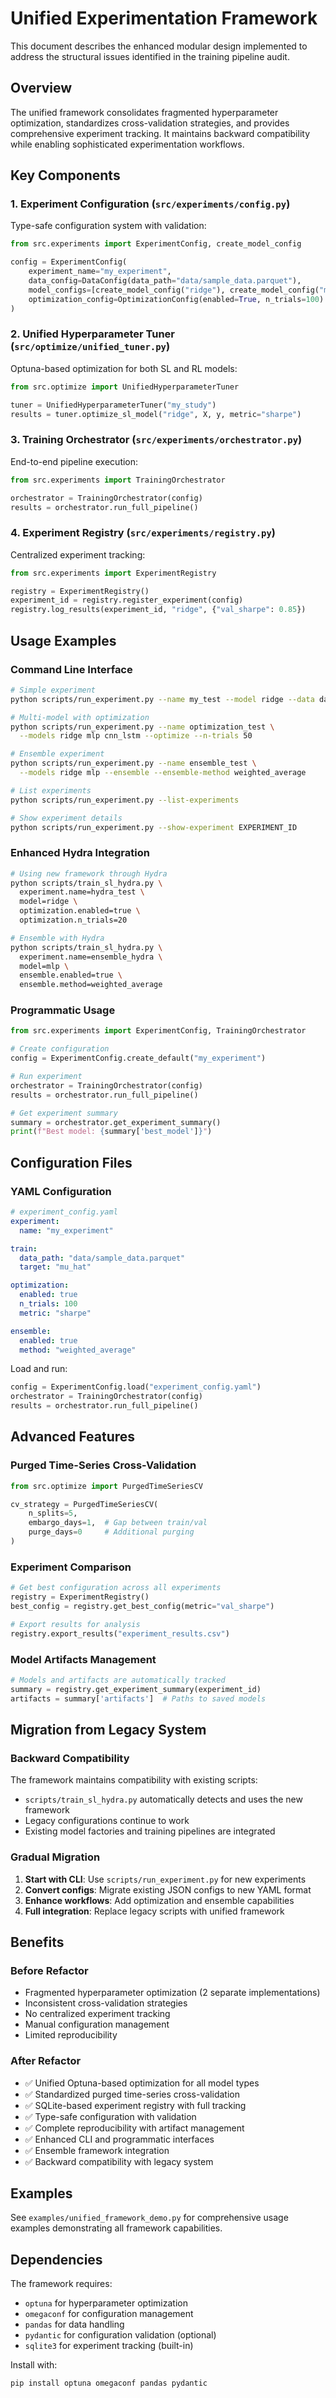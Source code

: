 # Unified Experimentation Framework

This document describes the enhanced modular design implemented to address the structural issues identified in the training pipeline audit.

## Overview

The unified framework consolidates fragmented hyperparameter optimization, standardizes cross-validation strategies, and provides comprehensive experiment tracking. It maintains backward compatibility while enabling sophisticated experimentation workflows.

## Key Components

### 1. Experiment Configuration (`src/experiments/config.py`)

Type-safe configuration system with validation:

```python
from src.experiments import ExperimentConfig, create_model_config

config = ExperimentConfig(
    experiment_name="my_experiment",
    data_config=DataConfig(data_path="data/sample_data.parquet"),
    model_configs=[create_model_config("ridge"), create_model_config("mlp")],
    optimization_config=OptimizationConfig(enabled=True, n_trials=100)
)
```

### 2. Unified Hyperparameter Tuner (`src/optimize/unified_tuner.py`)

Optuna-based optimization for both SL and RL models:

```python
from src.optimize import UnifiedHyperparameterTuner

tuner = UnifiedHyperparameterTuner("my_study")
results = tuner.optimize_sl_model("ridge", X, y, metric="sharpe")
```

### 3. Training Orchestrator (`src/experiments/orchestrator.py`)

End-to-end pipeline execution:

```python
from src.experiments import TrainingOrchestrator

orchestrator = TrainingOrchestrator(config)
results = orchestrator.run_full_pipeline()
```

### 4. Experiment Registry (`src/experiments/registry.py`)

Centralized experiment tracking:

```python
from src.experiments import ExperimentRegistry

registry = ExperimentRegistry()
experiment_id = registry.register_experiment(config)
registry.log_results(experiment_id, "ridge", {"val_sharpe": 0.85})
```

## Usage Examples

### Command Line Interface

```bash
# Simple experiment
python scripts/run_experiment.py --name my_test --model ridge --data data/sample_data.parquet

# Multi-model with optimization
python scripts/run_experiment.py --name optimization_test \
  --models ridge mlp cnn_lstm --optimize --n-trials 50

# Ensemble experiment
python scripts/run_experiment.py --name ensemble_test \
  --models ridge mlp --ensemble --ensemble-method weighted_average

# List experiments
python scripts/run_experiment.py --list-experiments

# Show experiment details
python scripts/run_experiment.py --show-experiment EXPERIMENT_ID
```

### Enhanced Hydra Integration

```bash
# Using new framework through Hydra
python scripts/train_sl_hydra.py \
  experiment.name=hydra_test \
  model=ridge \
  optimization.enabled=true \
  optimization.n_trials=20

# Ensemble with Hydra
python scripts/train_sl_hydra.py \
  experiment.name=ensemble_hydra \
  model=mlp \
  ensemble.enabled=true \
  ensemble.method=weighted_average
```

### Programmatic Usage

```python
from src.experiments import ExperimentConfig, TrainingOrchestrator

# Create configuration
config = ExperimentConfig.create_default("my_experiment")

# Run experiment
orchestrator = TrainingOrchestrator(config)
results = orchestrator.run_full_pipeline()

# Get experiment summary
summary = orchestrator.get_experiment_summary()
print(f"Best model: {summary['best_model']}")
```

## Configuration Files

### YAML Configuration

```yaml
# experiment_config.yaml
experiment:
  name: "my_experiment"

train:
  data_path: "data/sample_data.parquet"
  target: "mu_hat"

optimization:
  enabled: true
  n_trials: 100
  metric: "sharpe"

ensemble:
  enabled: true
  method: "weighted_average"
```

Load and run:

```python
config = ExperimentConfig.load("experiment_config.yaml")
orchestrator = TrainingOrchestrator(config)
results = orchestrator.run_full_pipeline()
```

## Advanced Features

### Purged Time-Series Cross-Validation

```python
from src.optimize import PurgedTimeSeriesCV

cv_strategy = PurgedTimeSeriesCV(
    n_splits=5,
    embargo_days=1,  # Gap between train/val
    purge_days=0     # Additional purging
)
```

### Experiment Comparison

```python
# Get best configuration across all experiments
registry = ExperimentRegistry()
best_config = registry.get_best_config(metric="val_sharpe")

# Export results for analysis
registry.export_results("experiment_results.csv")
```

### Model Artifacts Management

```python
# Models and artifacts are automatically tracked
summary = registry.get_experiment_summary(experiment_id)
artifacts = summary['artifacts']  # Paths to saved models
```

## Migration from Legacy System

### Backward Compatibility

The framework maintains compatibility with existing scripts:

- `scripts/train_sl_hydra.py` automatically detects and uses the new framework
- Legacy configurations continue to work
- Existing model factories and training pipelines are integrated

### Gradual Migration

1. **Start with CLI**: Use `scripts/run_experiment.py` for new experiments
2. **Convert configs**: Migrate existing JSON configs to new YAML format
3. **Enhance workflows**: Add optimization and ensemble capabilities
4. **Full integration**: Replace legacy scripts with unified framework

## Benefits

### Before Refactor

- Fragmented hyperparameter optimization (2 separate implementations)
- Inconsistent cross-validation strategies
- No centralized experiment tracking
- Manual configuration management
- Limited reproducibility

### After Refactor

- ✅ Unified Optuna-based optimization for all model types
- ✅ Standardized purged time-series cross-validation
- ✅ SQLite-based experiment registry with full tracking
- ✅ Type-safe configuration with validation
- ✅ Complete reproducibility with artifact management
- ✅ Enhanced CLI and programmatic interfaces
- ✅ Ensemble framework integration
- ✅ Backward compatibility with legacy system

## Examples

See `examples/unified_framework_demo.py` for comprehensive usage examples demonstrating all framework capabilities.

## Dependencies

The framework requires:

- `optuna` for hyperparameter optimization
- `omegaconf` for configuration management
- `pandas` for data handling
- `pydantic` for configuration validation (optional)
- `sqlite3` for experiment tracking (built-in)

Install with:

```bash
pip install optuna omegaconf pandas pydantic
```
